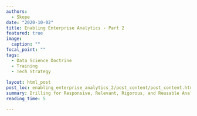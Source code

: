 ```yaml
---
authors:
  - Skope 
date: "2020-10-02" 
title: Enabling Enterprise Analytics - Part 2
featured: true
image:
  caption: "" 
focal_point: "" 
tags:
  - Data Science Doctrine
  - Training
  - Tech Strategy
  
layout: html_post
post_loc: enabling_enterprise_analytics_2/post_content/post_content.html
summary: Drilling for Responsive, Relevant, Rigorous, and Reusable Analytics [PDF download](files/enabling_enterprise_analytics_2.pdf)
reading_time: 5

---
```

